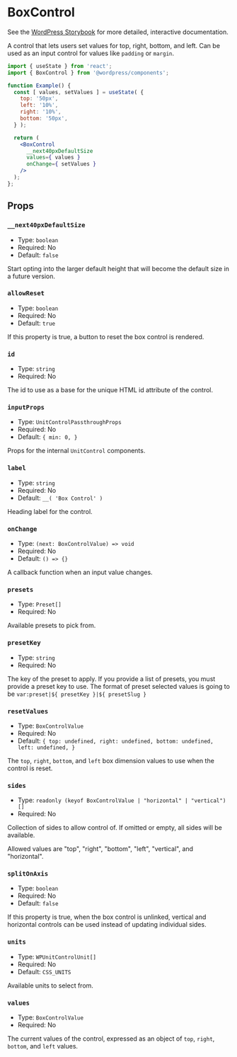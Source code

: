 # BoxControl

<!-- This file is generated automatically and cannot be edited directly. Make edits via TypeScript types and TSDocs. -->

<p class="callout callout-info">See the <a href="https://wordpress.github.io/gutenberg/?path=/docs/components-boxcontrol--docs">WordPress Storybook</a> for more detailed, interactive documentation.</p>

A control that lets users set values for top, right, bottom, and left. Can be
used as an input control for values like `padding` or `margin`.

```jsx
import { useState } from 'react';
import { BoxControl } from '@wordpress/components';

function Example() {
  const [ values, setValues ] = useState( {
    top: '50px',
    left: '10%',
    right: '10%',
    bottom: '50px',
  } );

  return (
    <BoxControl
      __next40pxDefaultSize
      values={ values }
      onChange={ setValues }
    />
  );
};
```

## Props

### `__next40pxDefaultSize`

 - Type: `boolean`
 - Required: No
 - Default: `false`

Start opting into the larger default height that will become the default size in a future version.

### `allowReset`

 - Type: `boolean`
 - Required: No
 - Default: `true`

If this property is true, a button to reset the box control is rendered.

### `id`

 - Type: `string`
 - Required: No

The id to use as a base for the unique HTML id attribute of the control.

### `inputProps`

 - Type: `UnitControlPassthroughProps`
 - Required: No
 - Default: `{
    	min: 0,
    }`

Props for the internal `UnitControl` components.

### `label`

 - Type: `string`
 - Required: No
 - Default: `__( 'Box Control' )`

Heading label for the control.

### `onChange`

 - Type: `(next: BoxControlValue) => void`
 - Required: No
 - Default: `() => {}`

A callback function when an input value changes.

### `presets`

 - Type: `Preset[]`
 - Required: No

Available presets to pick from.

### `presetKey`

 - Type: `string`
 - Required: No

The key of the preset to apply.
If you provide a list of presets, you must provide a preset key to use.
The format of preset selected values is going to be `var:preset|${ presetKey }|${ presetSlug }`

### `resetValues`

 - Type: `BoxControlValue`
 - Required: No
 - Default: `{
    	top: undefined,
    	right: undefined,
    	bottom: undefined,
    	left: undefined,
    }`

The `top`, `right`, `bottom`, and `left` box dimension values to use when the control is reset.

### `sides`

 - Type: `readonly (keyof BoxControlValue | "horizontal" | "vertical")[]`
 - Required: No

Collection of sides to allow control of. If omitted or empty, all sides will be available.

Allowed values are "top", "right", "bottom", "left", "vertical", and "horizontal".

### `splitOnAxis`

 - Type: `boolean`
 - Required: No
 - Default: `false`

If this property is true, when the box control is unlinked, vertical and horizontal controls
can be used instead of updating individual sides.

### `units`

 - Type: `WPUnitControlUnit[]`
 - Required: No
 - Default: `CSS_UNITS`

Available units to select from.

### `values`

 - Type: `BoxControlValue`
 - Required: No

The current values of the control, expressed as an object of `top`, `right`, `bottom`, and `left` values.
